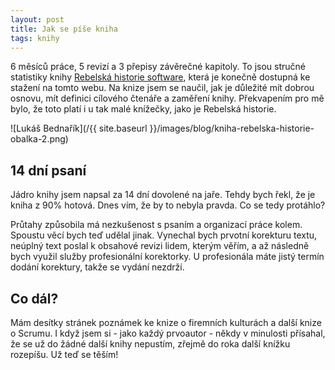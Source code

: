 ```yaml
---
layout: post
title: Jak se píše kniha
tags: knihy
---
```


6 měsíců práce, 5 revizí a 3 přepisy závěrečné kapitoly.
To jsou stručné statistiky knihy [Rebelská historie software](/knihy/),
která je konečně dostupná ke stažení na tomto webu.
Na knize jsem se naučil, jak je důležité mít dobrou osnovu, mít definici cílového čtenáře a zaměření knihy.
Překvapením pro mě bylo, že toto platí i u tak malé knížečky, jako je Rebelská historie.

<!--more-->

![Lukáš Bednařík](/{{ site.baseurl }}/images/blog/kniha-rebelska-historie-obalka-2.png)

## 14 dní psaní

Jádro knihy jsem napsal za 14 dní dovolené na jaře. Tehdy bych řekl, že je kniha z 90% hotová.
Dnes vím, že by to nebyla pravda. Co se tedy protáhlo?

Průtahy způsobila má nezkušenost s psaním a organizací práce kolem. Spoustu věcí bych teď udělal jinak.
Vynechal bych prvotní korekturu textu, neúplný text poslal k obsahové revizi lidem, kterým věřím,
a až následně bych využil služby profesionální korektorky. U profesionála máte jistý termín dodání korektury,
takže se vydání nezdrží.

## Co dál?

Mám desítky stránek poznámek ke knize o firemních kulturách a další knize o Scrumu.
I když jsem si - jako každý prvoautor - někdy v minulosti přísahal, že se už do žádné další knihy nepustím,
zřejmě do roka další knížku rozepíšu. Už teď se těším!
